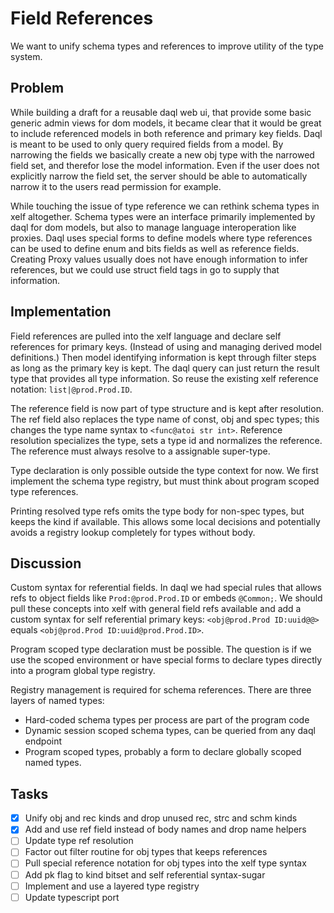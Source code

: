 Field References
================

We want to unify schema types and references to improve utility of the type system.


Problem
-------

While building a draft for a reusable daql web ui, that provide some basic generic admin views for
dom models, it became clear that it would be great to include referenced models in both reference
and primary key fields. Daql is meant to be used to only query required fields from a model. By
narrowing the fields we basically create a new obj type with the narrowed field set, and therefor
lose the model information. Even if the user does not explicitly narrow the field set, the server
should be able to automatically narrow it to the users read permission for example.

While touching the issue of type reference we can rethink schema types in xelf altogether.
Schema types were an interface primarily implemented by daql for dom models, but also to
manage language interoperation like proxies. Daql uses special forms to define models where
type references can be used to define enum and bits fields as well as reference fields.
Creating Proxy values usually does not have enough information to infer references, but we could
use struct field tags in go to supply that information.

Implementation
--------------

Field references are pulled into the xelf language and declare self references for primary keys.
(Instead of using and managing derived model definitions.) Then model identifying information is
kept through filter steps as long as the primary key is kept. The daql query can just return the
result type that provides all type information. So reuse the existing xelf reference notation:
`list|@prod.Prod.ID`.

The reference field is now part of type structure and is kept after resolution. The ref field also
replaces the type name of const, obj and spec types; this changes the type name syntax to
`<func@atoi str int>`. Reference resolution specializes the type, sets a type id and normalizes the
reference. The reference must always resolve to a assignable super-type.

Type declaration is only possible outside the type context for now. We first implement the schema
type registry, but must think about program scoped type references.

Printing resolved type refs omits the type body for non-spec types, but keeps the kind if available.
This allows some local decisions and potentially avoids a registry lookup completely for types
without body.


Discussion
----------

Custom syntax for referential fields. In daql we had special rules that allows refs to object fields
like `Prod:@prod.Prod.ID` or embeds `@Common;`. We should pull these concepts into xelf with general
field refs available and add a custom syntax for self referential primary keys: `<obj@prod.Prod
ID:uuid@@>` equals `<obj@prod.Prod ID:uuid@prod.Prod.ID>`.

Program scoped type declaration must be possible. The question is if we use the scoped environment
or have special forms to declare types directly into a program global type registry.

Registry management is required for schema references. There are three layers of named types:

 * Hard-coded schema types per process are part of the program code
 * Dynamic session scoped schema types, can be queried from any daql endpoint
 * Program scoped types, probably a form to declare globally scoped named types.

Tasks
-----

  * [x] Unify obj and rec kinds and drop unused rec, strc and schm kinds
  * [x] Add and use ref field instead of body names and drop name helpers
  * [ ] Update type ref resolution
  * [ ] Factor out filter routine for obj types that keeps references
  * [ ] Pull special reference notation for obj types into the xelf type syntax
  * [ ] Add pk flag to kind bitset and self referential syntax-sugar
  * [ ] Implement and use a layered type registry
  * [ ] Update typescript port
